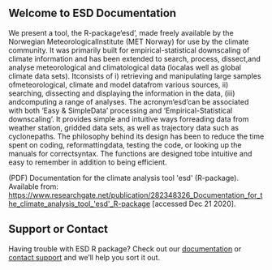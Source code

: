 ## Welcome to ESD Documentation

We present a tool, the R-package‘esd’, made freely available by the Norwegian MeteorologicalInstitute (MET Norway) for use by the climate community.  It was primarily built for empirical-statistical downscaling of climate information and has been extended to search, process, dissect,and analyse meteorological and climatological data (localas well as global climate data sets).  Itconsists of i) retrieving and manipulating large samples ofmeteorological, climate and model datafrom various sources, ii) searching, dissecting and displaying the information in the data, (iii) andcomputing a range of analyses. The acronym‘esd’can be associated with both ‘Easy & SimpleData’ processing and ‘Empirical-Statistical downscaling’. It provides simple and intuitive ways forreading data from weather station, gridded data sets, as well as trajectory data such as cyclonepaths. The philosophy behind its design has been to reduce the time spent on coding, reformattingdata, testing the code, or looking up the manuals for correctsyntax. The functions are designed tobe intuitive and easy to remember in addition to being efficient. 

(PDF) Documentation for the climate analysis tool 'esd' (R-package). Available from: https://www.researchgate.net/publication/282348326_Documentation_for_the_climate_analysis_tool_'esd'_R-package [accessed Dec 21 2020].

## Support or Contact

Having trouble with ESD R package? Check out our [documentation](https://docs.github.com/categories/github-pages-basics/) or [contact support](https://github.com/contact) and we’ll help you sort it out.
